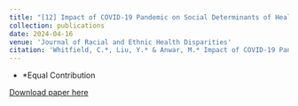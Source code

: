 ```yaml
---
title: "[12] Impact of COVID-19 Pandemic on Social Determinants of Health Issues of Marginalized Black and Asian Communities: A Social Media Analysis Empowered by Natural Language Processing"
collection: publications
date: 2024-04-16
venue: 'Journal of Racial and Ethnic Health Disparities'
citation: 'Whitfield, C.*, Liu, Y.* & Anwar, M.* Impact of COVID-19 Pandemic on Social Determinants of Health Issues of Marginalized Black and Asian Communities: A Social Media Analysis Empowered by Natural Language Processing. J. Racial and Ethnic Health Disparities (2024). https://doi.org/10.1007/s40615-024-01996-0'
---
```

* *Equal Contribution

[Download paper here](https://doi.org/10.1007/s40615-024-01996-0)

